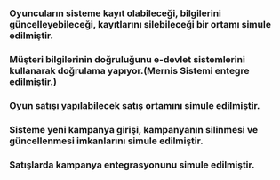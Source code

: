 


###  Oyuncuların sisteme kayıt olabileceği, bilgilerini güncelleyebileceği, kayıtlarını silebileceği bir ortamı simule edilmiştir.
### Müşteri bilgilerinin doğruluğunu e-devlet sistemlerini kullanarak doğrulama yapıyor.(Mernis Sistemi entegre edilmiştir.)
### Oyun satışı yapılabilecek satış ortamını simule edilmiştir.
### Sisteme yeni kampanya girişi, kampanyanın silinmesi ve güncellenmesi imkanlarını simule edilmiştir.
###  Satışlarda kampanya entegrasyonunu simule edilmiştir.
